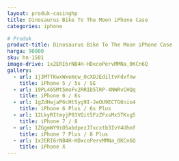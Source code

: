 ```yaml
---
layout: produk-casinghp
title: Dinosaurus Bike To The Moon iPhone Case
categories: iphone

# Produk
product-title: Dinosaurus Bike To The Moon iPhone Case
harga: 90000
sku: hn-1501
image-drive: 1x2ERI6rNB4H-HDxcoPervMMNa_0KCn6Q
gallery:
  - url: 1j3MTTKwxWxemcw_0cXDJEdiltvFdvfnw
    title: iPhone 5 / 5s / SE
  - url: 19PL46SMt5moFv2RRID5lRP-4NWRvCHQq
    title: iPhone 6 / 6s
  - url: 1gZdHwjaP6cHtSyg9I-JeOU9ECTG6nio4
    title: iPhone 6 Plus / 6s Plus
  - url: 12LkyRItmyjP03VQit5FzZFxsMxSTKxg5
    title: iPhone 7 / 8
  - url: 1ZGgmWY9iO5abdpezJ7xcxtb3IvY4Uhmf
    title: iPhone 7 Plus / 8 Plus
  - url: 1x2ERI6rNB4H-HDxcoPervMMNa_0KCn6Q
    title: iPhone X
---
```

